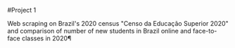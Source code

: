 #Project 1

Web scraping on Brazil's 2020 census "Censo da Educação Superior 2020" and comparison of number of new students in Brazil online and face-to-face classes in 2020¶
